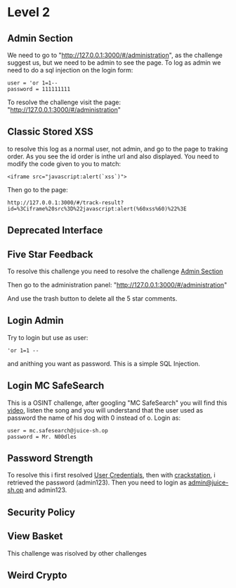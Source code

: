 # Level 2

## Admin Section
We need to go to "http://127.0.0.1:3000/#/administration", as the challenge suggest us, but we need to be admin to see the page.
To log as admin we need to do a sql injection on the login form:

```
user = 'or 1=1--
password = 111111111
```

To resolve the challenge visit the page: "http://127.0.0.1:3000/#/administration"

## Classic Stored XSS
to resolve this log as a normal user, not admin, and go to the page to traking order. As you see the id order is inthe url and also displayed.
You need to modify the code given to you to match:

```
<iframe src="javascript:alert(`xss`)">
```

Then go to the page:

```
http://127.0.0.1:3000/#/track-result?id=%3Ciframe%20src%3D%22javascript:alert(%60xss%60)%22%3E
```

## Deprecated Interface

## Five Star Feedback
To resolve this challenge you need to resolve the challenge [Admin Section](https://github.com/AlessandroMorelli96/Writeups/blob/master/juice-shop/02_Level2.md#admin-section)

Then go to the administration panel: "http://127.0.0.1:3000/#/administration"

And use the trash button to delete all the 5 star comments.


## Login Admin
Try to login but use as user:

```
'or 1=1 --
```

and anithing you want as password. This is a simple SQL Injection.

## Login MC SafeSearch
This is a OSINT challenge, after googling "MC SafeSearch" you will find this [video](https://imvdb.com/video/mc-safesearch/protect-ya-passwordz), listen the song and you will understand that the user used as password the name of his dog with 0 instead of o.
Login as:

```
user = mc.safesearch@juice-sh.op
password = Mr. N00dles
```

## Password Strength
To resolve this i first resolved [User Credentials](https://github.com/AlessandroMorelli96/Writeups/blob/master/juice-shop/04_Level4.md#User-Credentials), then with [crackstation](https://crackstation.net), i retrieved the password (admin123). Then you need to login as admin@juice-sh.op and admin123.

## Security Policy

## View Basket
This challenge was risolved by other challenges

## Weird Crypto
